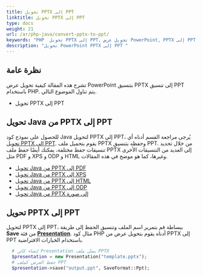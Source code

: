 ```yaml
---
title: تحويل PPTX إلى PPT
linktitle: تحويل PPTX إلى PPT
type: docs
weight: 21
url: /ar/php-java/convert-pptx-to-ppt/
keywords: "PHP  تحويل PPTX إلى PPT, تحويل عرض PowerPoint, PPTX إلى PPT, Java, Aspose.Slides"
description: "تحويل PowerPoint PPTX إلى PPT "
---
```


## **نظرة عامة**

تشرح هذه المقالة كيفية تحويل عرض PowerPoint بتنسيق PPTX إلى تنسيق PPT باستخدام PHP. يتم تناول الموضوع التالي.

- تحويل PPTX إلى PPT

## **تحويل Java من PPTX إلى PPT**

للحصول على نموذج كود Java لتحويل PPTX إلى PPT، يُرجى مراجعة القسم أدناه أي [تحويل PPTX إلى PPT](#convert-pptx-to-ppt). يقوم بتحميل ملف PPTX وحفظه بتنسيق PPT. من خلال تحديد تنسيقات حفظ مختلفة، يمكنك أيضًا حفظ ملف PPTX إلى العديد من التنسيقات الأخرى مثل PDF و XPS و ODP و HTML وغيرها، كما هو موضح في هذه المقالات.

- [تحويل Java من PPTX إلى PDF](https://docs.aspose.com/slides/php-java/convert-powerpoint-to-pdf/)
- [تحويل Java من PPTX إلى XPS](https://docs.aspose.com/slides/php-java/convert-powerpoint-to-xps/)
- [تحويل Java من PPTX إلى HTML](https://docs.aspose.com/slides/php-java/convert-powerpoint-to-html/)
- [تحويل Java من PPTX إلى ODP](https://docs.aspose.com/slides/php-java/save-presentation/)
- [تحويل Java من PPTX إلى صورة](https://docs.aspose.com/slides/php-java/convert-powerpoint-to-png/)

## **تحويل PPTX إلى PPT**
لتحويل PPTX إلى PPT، ببساطة قم بتمرير اسم الملف وتنسيق الحفظ إلى طريقة **Save** من فئة [**Presentation**](https://reference.aspose.com/slides/php-java/aspose.slides/Presentation). مثال كود PHP أدناه يقوم بتحويل عرض من PPTX إلى PPT باستخدام الخيارات الافتراضية.

```php
  # إنشاء كائن Presentation يمثل ملف PPTX
  $presentation = new Presentation("template.pptx");
  # حفظ العرض كملف PPT
  $presentation->save("output.ppt", SaveFormat::Ppt);

```